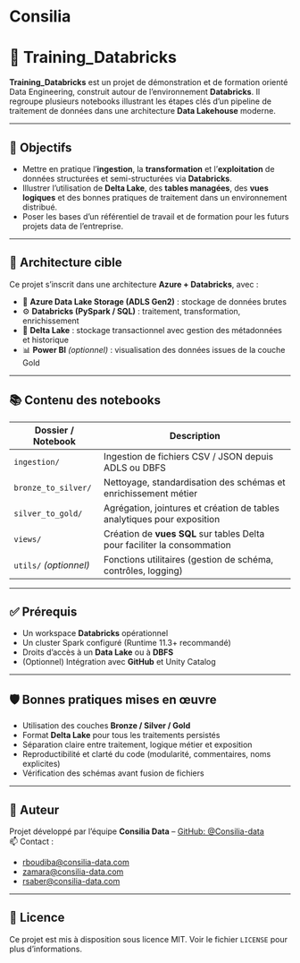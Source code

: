 # Consilia
# 🚀 Training_Databricks

**Training_Databricks** est un projet de démonstration et de formation orienté Data Engineering, construit autour de l’environnement **Databricks**. Il regroupe plusieurs notebooks illustrant les étapes clés d’un pipeline de traitement de données dans une architecture **Data Lakehouse** moderne.

---

## 📌 Objectifs

- Mettre en pratique l’**ingestion**, la **transformation** et l’**exploitation** de données structurées et semi-structurées via **Databricks**.
- Illustrer l’utilisation de **Delta Lake**, des **tables managées**, des **vues logiques** et des bonnes pratiques de traitement dans un environnement distribué.
- Poser les bases d’un référentiel de travail et de formation pour les futurs projets data de l’entreprise.

---

## 🧱 Architecture cible

Ce projet s’inscrit dans une architecture **Azure + Databricks**, avec :

- 📂 **Azure Data Lake Storage (ADLS Gen2)** : stockage de données brutes
- ⚙️ **Databricks (PySpark / SQL)** : traitement, transformation, enrichissement
- 📐 **Delta Lake** : stockage transactionnel avec gestion des métadonnées et historique
- 📊 **Power BI** *(optionnel)* : visualisation des données issues de la couche Gold

---

## 📚 Contenu des notebooks

| Dossier / Notebook       | Description                                                                 |
|--------------------------|-----------------------------------------------------------------------------|
| `ingestion/`             | Ingestion de fichiers CSV / JSON depuis ADLS ou DBFS                        |
| `bronze_to_silver/`      | Nettoyage, standardisation des schémas et enrichissement métier             |
| `silver_to_gold/`        | Agrégation, jointures et création de tables analytiques pour exposition     |
| `views/`                 | Création de **vues SQL** sur tables Delta pour faciliter la consommation    |
| `utils/` *(optionnel)*   | Fonctions utilitaires (gestion de schéma, contrôles, logging)               |

---

## ✅ Prérequis

- Un workspace **Databricks** opérationnel
- Un cluster Spark configuré (Runtime 11.3+ recommandé)
- Droits d’accès à un **Data Lake** ou à **DBFS**
- (Optionnel) Intégration avec **GitHub** et Unity Catalog

---

## 🛡️ Bonnes pratiques mises en œuvre

- Utilisation des couches **Bronze / Silver / Gold**
- Format **Delta Lake** pour tous les traitements persistés
- Séparation claire entre traitement, logique métier et exposition
- Reproductibilité et clarté du code (modularité, commentaires, noms explicites)
- Vérification des schémas avant fusion de fichiers

---

## 👥 Auteur

Projet développé par l’équipe **Consilia Data** – [GitHub: @Consilia-data](https://github.com/Consilia-data)  
📫 Contact : 
- rboudiba@consilia-data.com 
- zamara@consilia-data.com
- rsaber@consilia-data.com

---

## 📝 Licence

Ce projet est mis à disposition sous licence MIT. Voir le fichier `LICENSE` pour plus d’informations.
